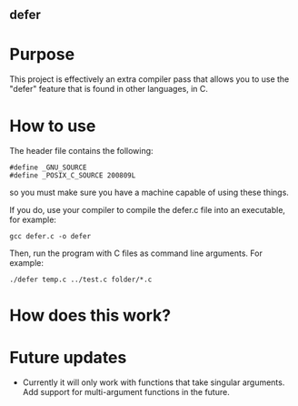 ## defer

# Purpose
This project is effectively an extra compiler pass that allows you to use the "defer"
feature that is found in other languages, in C. 

# How to use
The header file contains the following:
```
#define _GNU_SOURCE
#define _POSIX_C_SOURCE 200809L
```
so you must make sure you have a machine capable of using these things. 

If you do, use your compiler to compile the defer.c file into an executable, for example:
```
gcc defer.c -o defer
```

Then, run the program with C files as command line arguments. For example:
```
./defer temp.c ../test.c folder/*.c
```
# How does this work?

# Future updates

<ul>
    <li>Currently it will only work with functions that take singular arguments. Add support for multi-argument functions in the future. </li>
</ul>


